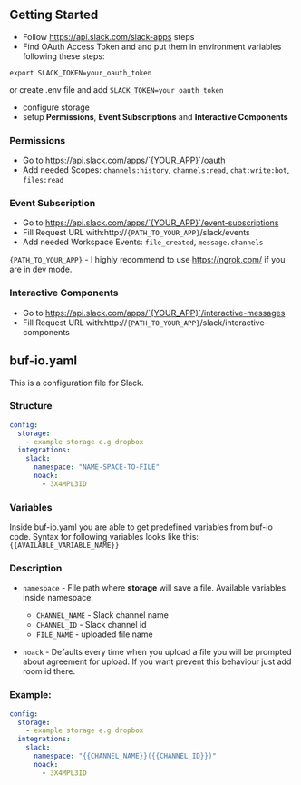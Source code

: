 ## Getting Started
* Follow https://api.slack.com/slack-apps steps
* Find OAuth Access Token and and put them in environment variables following these steps:
```code
export SLACK_TOKEN=your_oauth_token
```
or create .env file and add `SLACK_TOKEN=your_oauth_token`
* configure storage
* setup **Permissions**, **Event Subscriptions** and **Interactive Components**  

### Permissions
* Go to https://api.slack.com/apps/`{YOUR_APP}`/oauth
* Add needed Scopes: `channels:history`, `channels:read`, `chat:write:bot`, `files:read`

### Event Subscription
* Go to https://api.slack.com/apps/`{YOUR_APP}`/event-subscriptions
* Fill Request URL with:http://`{PATH_TO_YOUR_APP}`/slack/events
* Add needed Workspace Events: `file_created`, `message.channels`

`{PATH_TO_YOUR_APP}` - I highly recommend to use https://ngrok.com/ if you are in dev mode.

### Interactive Components
* Go to https://api.slack.com/apps/`{YOUR_APP}`/interactive-messages
* Fill Request URL with:http://`{PATH_TO_YOUR_APP}`/slack/interactive-components

## buf-io.yaml
This is a configuration file for Slack.

### Structure
```yaml
config:
  storage:
    - example storage e.g dropbox
  integrations:
    slack:
      namespace: "NAME-SPACE-TO-FILE"
      noack:
        - 3X4MPL3ID
```

### Variables
Inside buf-io.yaml you are able to get predefined variables from buf-io code. Syntax for following variables looks like this: `{{AVAILABLE_VARIABLE_NAME}}`

### Description
* `namespace` - File path where **storage** will save a file. Available variables inside namespace:
    * `CHANNEL_NAME` - Slack channel name
    * `CHANNEL_ID` - Slack channel id
    * `FILE_NAME` - uploaded file name

* `noack` - Defaults every time when you upload a file you will be prompted about agreement for upload.
If you want prevent this behaviour just add room id there.

### Example:
```yaml
config:
  storage:
    - example storage e.g dropbox
  integrations:
    slack:
      namespace: "{{CHANNEL_NAME}}({{CHANNEL_ID}})"
      noack:
        - 3X4MPL3ID
```